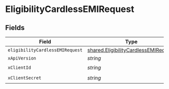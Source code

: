# EligibilityCardlessEMIRequest


## Fields

| Field                                                                                        | Type                                                                                         | Required                                                                                     | Description                                                                                  |
| -------------------------------------------------------------------------------------------- | -------------------------------------------------------------------------------------------- | -------------------------------------------------------------------------------------------- | -------------------------------------------------------------------------------------------- |
| `eligibilityCardlessEMIRequest`                                                              | [shared.EligibilityCardlessEMIRequest](../../models/shared/eligibilitycardlessemirequest.md) | :heavy_minus_sign:                                                                           | N/A                                                                                          |
| `xApiVersion`                                                                                | *string*                                                                                     | :heavy_minus_sign:                                                                           | N/A                                                                                          |
| `xClientId`                                                                                  | *string*                                                                                     | :heavy_check_mark:                                                                           | N/A                                                                                          |
| `xClientSecret`                                                                              | *string*                                                                                     | :heavy_check_mark:                                                                           | N/A                                                                                          |